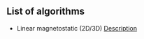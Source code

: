 ## List of algorithms

 * Linear magnetostatic (2D/3D) [Description](Linear_Magnetostatic/README.md)
